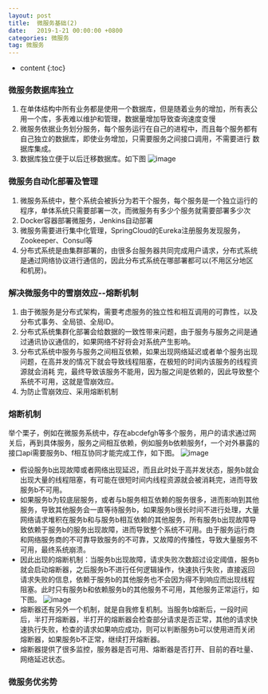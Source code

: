 ```yaml
---
layout: post
title:  微服务基础(2)
date:   2019-1-21 00:00:00 +0800
categories: 微服务
tag: 微服务
---
```


* content
{:toc}


### 微服务数据库独立
1. 在单体结构中所有业务都是使用一个数据库，但是随着业务的增加，所有表公用一个库，多表难以维护和管理，数据量增加导致查询速度变慢
2. 微服务依据业务划分服务，每个服务运行在自己的进程中，而且每个服务都有自己独立的数据库，即使业务增加，只需要服务之间接口调用，不需要进行
      数据库集成。
3. 数据库独立便于以后迁移数据库。如下图
![image](https://beautifulgirlzhangxiaogui.top/styles/images/2.png)
### 微服务自动化部署及管理
1. 微服务系统中，整个系统会被拆分为若干个服务，每个服务是一个独立运行的程序，单体系统只需要部署一次，而微服务有多少个服务就需要部署多少次
2. Docker容器部署微服务，Jenkins自动部署
3. 微服务需要进行集中化管理，SpringCloud的Eureka注册服务发现服务，Zookeeper、Consul等
4. 分布式系统是由集群部署的，由很多台服务器共同完成用户请求，分布式系统是通过网络协议进行通信的，因此分布式系统在哪部署都可以(不用区分地区和机房)。 
### 解决微服务中的雪崩效应--熔断机制
1. 由于微服务是分布式架构，需要考虑服务的独立性和相互调用的可靠性，以及分布式事务、全局锁、全局ID。
2. 分布式系统集群化部署会给数据的一致性带来问题，由于服务与服务之间是通过通讯协议通信的，如果网络不好将会对系统产生影响。
3. 分布式系统中服务与服务之间相互依赖，如果出现网络延迟或者单个服务出现问题，在高并发的情况下就会导致线程阻塞，在极短的时间内该服务的线程资源就会消耗  完，最终导致该服务不能用，因为服之间是依赖的，因此导致整个系统不可用，这就是雪崩效应。
4. 为防止雪崩效应、采用熔断机制
### 熔断机制
   举个栗子，例如在微服务系统中，存在abcdefgh等多个服务，用户的请求通过网关后，再到具体服务，服务之间相互依赖，例如服务b依赖服务f，一个对外暴露的接口api需要服务b、f相互协同才能完成工作，如下图。
   ![image](https://beautifulgirlzhangxiaogui.top/styles/images/4.png)
   * 假设服务b出现故障或者网络出现延迟，而且此时处于高并发状态，服务b就会出现大量的线程阻塞，有可能在很短时间内线程资源就会被消耗完，进而导致服务b不可用。
   * 如果服务b为较底层服务，或者与b服务相互依赖的服务很多，进而影响到其他服务，导致其他服务会一直等待服务b，如果服务b很长时间不进行处理，大量网络请求堆积在服务b和与服务b相互依赖的其他服务，所有服务b出现故障导致依赖于服务b的服务出现故障，进而导致整个系统不可用。由于服务运行商和网络服务商的不可靠导致服务的不可靠，又故障的传播性，导致大量服务不可用，最终系统崩溃。
   * 因此出现的熔断机制：当服务b出现故障，请求失败次数超过设定阈值，服务b就会启动熔断器，之后服务b不进行任何逻辑操作，快速执行失败，直接返回请求失败的信息，依赖于服务b的其他服务也不会因为得不到响应而出现线程阻塞。此时只有服务b和依赖服务b的其他服务不可用，其他服务正常运行，如下图。
   ![image](https://beautifulgirlzhangxiaogui.top/styles/images/5.png)
   * 熔断器还有另外一个机制，就是自我修复机制。当服务b熔断后，一段时间后，半打开熔断器，半打开的熔断器会检查部分请求是否正常，其他的请求快速执行失败，检查的请求如果响应成功，则可以判断服务b可以使用进而关闭熔断器，如果服务b不正常，继续打开熔断器。
   * 熔断器提供了很多监控，服务器是否可用、熔断器是否打开、目前的吞吐量、网络延迟状态。
### 微服务优劣势
